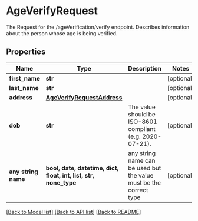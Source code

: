 # AgeVerifyRequest

The Request for the /ageVerification/verify endpoint. Describes information about the person whose age is being verified.

## Properties
Name | Type | Description | Notes
------------ | ------------- | ------------- | -------------
**first_name** | **str** |  | [optional] 
**last_name** | **str** |  | [optional] 
**address** | [**AgeVerifyRequestAddress**](AgeVerifyRequestAddress.md) |  | [optional] 
**dob** | **str** | The value should be ISO-8601 compliant (e.g. 2020-07-21). | [optional] 
**any string name** | **bool, date, datetime, dict, float, int, list, str, none_type** | any string name can be used but the value must be the correct type | [optional]

[[Back to Model list]](../README.md#documentation-for-models) [[Back to API list]](../README.md#documentation-for-api-endpoints) [[Back to README]](../README.md)


